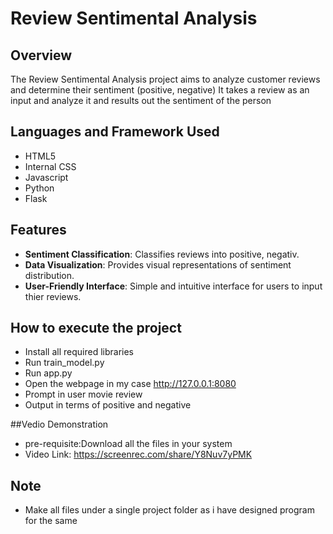 # Review Sentimental Analysis

## Overview
The Review Sentimental Analysis project aims to analyze customer reviews and determine their sentiment (positive, negative)
It takes a review as an input and analyze it and results out the sentiment of the person

## Languages and Framework Used
- HTML5
- Internal CSS
- Javascript
- Python 
- Flask

## Features
- **Sentiment Classification**: Classifies reviews into positive, negativ.
- **Data Visualization**: Provides visual representations of sentiment distribution.
- **User-Friendly Interface**: Simple and intuitive interface for users to input thier reviews.

## How to execute the project
- Install all required libraries
- Run train_model.py
- Run app.py
- Open the webpage in my case http://127.0.0.1:8080
- Prompt in user movie review
- Output in terms of positive and negative

##Vedio Demonstration
- pre-requisite:Download all the files in your system
- Video Link: https://screenrec.com/share/Y8Nuv7yPMK

## Note
- Make all files under a single project folder as i have designed program for the same